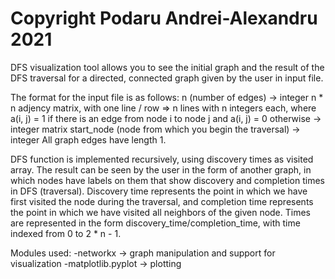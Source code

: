 # Copyright Podaru Andrei-Alexandru 2021

DFS visualization tool allows you to see the initial graph and the result of
the DFS traversal for a directed, connected graph given by the user in input
file.

The format for the input file is as follows:
n (number of edges) -> integer
n * n adjency matrix, with one line / row => n lines with n integers each,
		      where a(i, j) = 1 if there is an edge from node i to node j
		      and a(i, j) = 0 otherwise
      -> integer matrix
start_node (node from which you begin the traversal) -> integer
All graph edges have length 1.

DFS function is implemented recursively, using discovery times as visited array.
The result can be seen by the user in the form of another graph, in which nodes
have labels on them that show discovery and completion times in DFS (traversal).
Discovery time represents the point in which we have first visited the node
during the traversal, and completion time represents the point in which we have
visited all neighbors of the given node. Times are represented in the form
discovery_time/completion_time, with time indexed from 0 to 2 * n - 1.

Modules used:
-networkx -> graph manipulation and support for visualization
-matplotlib.pyplot -> plotting
